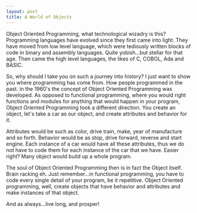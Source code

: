 ```yaml
---
layout: post
title: A World of Objects
---
```


Object Oriented Programming, what technological wizadry is this? Programming languages have evolved since they first came into light. They have moved from low level language, which were tediously written blocks of code in binary and assembly languages. Quite yobish...but stellar for that age. Then came the high level languages, the likes of C, COBOL, Ada and BASIC.

So, why should I take you on such a journey into history? I just want to show you where programming has come from. How people programmed in the past. in the 1960's the concept of Object Oriented Programming was developed. As opposed to functional programming, where you would right functions and modules for anything that would happen in your program, Object Oriented Programming took a different direction. You create an object, let's take a car as our object, and create attributes and behavior for it.

Attributes would be such as color, drive train, make, year of manufacture and so forth. Behavior would be as stop, drive forward, reverse and start engine. Each instance of a car would have all these attributes, thus we do not have to code them for each instance of the car that we have. Easier right? Many object would build up a whole program.

The soul of Object Oriented Programming then is in fact the Object itself. Brain racking eh. Just remember...in functional programming, you have to code every single detail of your program, be it repetitive. Object Oriented programming, well, create objects that have behavior and attributes and make instances of that object.

And as always...live long, and prosper!